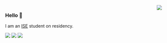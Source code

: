 <a href="#">
<img align="right" src="https://github-readme-stats.vercel.app/api?username=theadambyrne&show_icons=true&hide_border=true&icon_color=57ab5a&title_color=57ab5a">
</a>

### Hello 👋
I am an [ISE](https://software-engineering.ie) student on residency.

![](https://img.shields.io/badge/-Python-333?style=flat-square&logo=Python&logoColor=fff)
![](https://img.shields.io/badge/-C/C++-c14438?style=flat-square&logo=C&logoColor=fff)
![](https://img.shields.io/badge/-PyTorch-e34f26?style=flat-square&logo=PyTorch&logoColor=fff)
